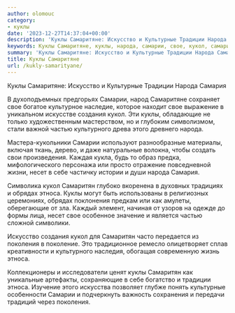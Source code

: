 ```yaml
---
author: olomouc
category:
- куклы
date: '2023-12-27T14:37:04+00:00'
description: 'Куклы Самаритяне: Искусство и Культурные Традиции Народа Самария В духоподъемных предгорьях Самарии, народ Самаритяне сохраняет свое богатое культурное...'
keywords: Куклы Самаритяне, куклы, народа, самарии, свое, кукол, самаритян, этноса, самаритяне, искусство, культурные, традиции, самария, создания, частью, культурного
summary: 'Куклы Самаритяне: Искусство и Культурные Традиции Народа Самария В духоподъемных предгорьях Самарии, народ Самаритяне сохраняет свое богатое культурное...'
title: Куклы Самаритяне
url: /kukly-samarityane/
---
```


Куклы Самаритяне: Искусство и Культурные Традиции Народа Самария

В духоподъемных предгорьях Самарии, народ Самаритяне сохраняет свое богатое культурное наследие, которое находит свое выражение в уникальном искусстве создания кукол. Эти куклы, обладающие не только художественным мастерством, но и глубоким символизмом, стали важной частью культурного древа этого древнего народа.

Мастера-кукольники Самарии используют разнообразные материалы, включая ткань, дерево, и даже натуральные волокна, чтобы создать свои произведения. Каждая кукла, будь то образ предка, мифологического персонажа или просто отражение повседневной жизни, несет в себе частичку истории и души народа Самария.

Символика кукол Самаритян глубоко вкоренена в духовных традициях и обрядах этноса. Куклы могут быть использованы в религиозных церемониях, обрядах поклонения предкам или как амулеты, оберегающие от зла. Каждый элемент, начиная от узоров на одежде до формы лица, несет свое особенное значение и является частью сложной символики.

Искусство создания кукол для Самаритян часто передается из поколения в поколение. Это традиционное ремесло олицетворяет сплав креативности и культурного наследия, обогащая современную жизнь этноса.

Коллекционеры и исследователи ценят куклы Самаритян как уникальные артефакты, сохраняющие в себе богатство и традиции этноса. Изучение этого искусства позволяет глубже понять культурные особенности Самарии и подчеркнуть важность сохранения и передачи традиций через поколения.
